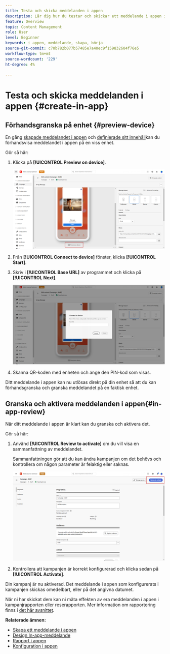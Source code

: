 ```yaml
---
title: Testa och skicka meddelanden i appen
description: Lär dig hur du testar och skickar ett meddelande i appen i Journey Optimizer
feature: Overview
topic: Content Management
role: User
level: Beginner
keywords: i appen, meddelande, skapa, börja
source-git-commit: c70b782b077b57485e7a40ec9f159832604f76e5
workflow-type: tm+mt
source-wordcount: '229'
ht-degree: 4%

---
```


# Testa och skicka meddelanden i appen {#create-in-app}

## Förhandsgranska på enhet {#preview-device}

En gång [skapade meddelandet i appen](create-in-app.md) och [definierade sitt innehåll](design-in-app.md)kan du förhandsvisa meddelandet i appen på en viss enhet.

Gör så här:

1. Klicka på **[!UICONTROL Preview on device]**.

   ![](assets/in_app_create_6.png)

1. Från **[!UICONTROL Connect to device]** fönster, klicka **[!UICONTROL Start]**.

1. Skriv i **[!UICONTROL Base URL]** av programmet och klicka på **[!UICONTROL Next]**.

   ![](assets/in_app_create_7.png)

1. Skanna QR-koden med enheten och ange den PIN-kod som visas.

Ditt meddelande i appen kan nu utlösas direkt på din enhet så att du kan förhandsgranska och granska meddelandet på en faktisk enhet.

## Granska och aktivera meddelanden i appen{#in-app-review}

När ditt meddelande i appen är klart kan du granska och aktivera det.

Gör så här:

1. Använd **[!UICONTROL Review to activate]** om du vill visa en sammanfattning av meddelandet.

   Sammanfattningen gör att du kan ändra kampanjen om det behövs och kontrollera om någon parameter är felaktig eller saknas.

   ![](assets/in_app_create_5.png)

1. Kontrollera att kampanjen är korrekt konfigurerad och klicka sedan på **[!UICONTROL Activate]**.

Din kampanj är nu aktiverad. Det meddelande i appen som konfigurerats i kampanjen skickas omedelbart, eller på det angivna datumet.

När ni har skickat dem kan ni mäta effekten av era meddelanden i appen i kampanjrapporten eller reserapporten. Mer information om rapportering finns i [det här avsnittet](../reports/campaign-global-report.md#inapp-report).

**Relaterade ämnen:**

* [Skapa ett meddelande i appen](create-in-app.md)
* [Design In-app-meddelande](design-in-app.md)
* [Rapport i appen](../reports/campaign-global-report.md#inapp-report)
* [Konfiguration i appen](inapp-configuration.md)
